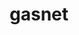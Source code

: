 ---
title: "gasnet"
layout: cache
categories: [package, v0.18]
meta: {"versions": ["2022.3.0"], "compilers": ["gcc@7.5.0"]}
spec_files: 
 - spec-0.json
spec_names:
 - 'gasnet@2022.3.0%gcc@7.5.0~cuda~debug~rocm conduits=smp arch=linux-ubuntu18.04-x86_64'
---